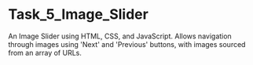 # Task_5_Image_Slider
An Image Slider using HTML, CSS, and JavaScript. Allows navigation through images using 'Next' and 'Previous' buttons, with images sourced from an array of URLs.
